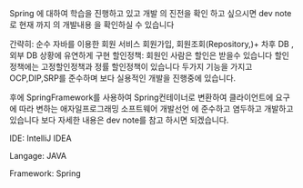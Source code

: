Spring 에 대하여 학습을 진행하고 있고
개발 의 진전을 확인 하고 싶으시면 
dev note로 현재 까지 의 개발내용 을 확인하실 수 있습니다

간략히: 순수 자바를 이용한 회원 서비스 회원가입, 회원조회(Repository,)+ 차후 DB , 외부 DB 상황에 유연하게 구현
할인정책: 회원인 사람은 할인은 받을수 있습니다 할인정책에는 고정할인정책과 정률 할인정책이 있습니다 
두가지 기능을 가지고 OCP,DIP,SRP를 준수하며 보다 실용적인 개발을 진행중에 있습니다.

후에 SpringFramework를 사용하여 Spring컨테이너로 변환하여 클라이언트에 요구에 따라 변하는 애자일프로그래밍 소프트웨어 개발선언 에 준수하고 
염두하고 개발하고 있습니다 보다 자세한 내용은 dev note를 참고 하시면 되겠습니다.

IDE: IntelliJ IDEA 

Langage: JAVA

Framework: Spring

